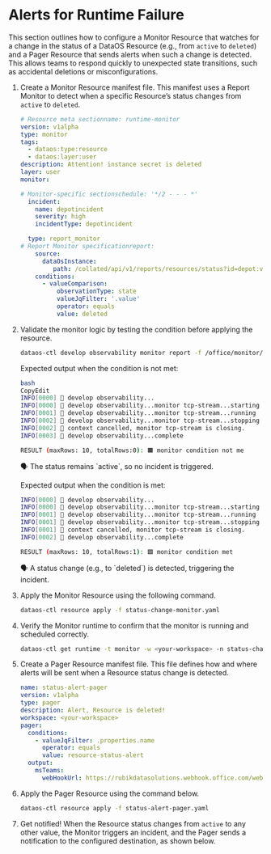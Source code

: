 # Alerts for Runtime Failure

This section outlines how to configure a Monitor Resource that watches for a change in the status of a DataOS Resource (e.g., from `active` to `deleted`) and a Pager Resource that sends alerts when such a change is detected. This allows teams to respond quickly to unexpected state transitions, such as accidental deletions or misconfigurations.

1. Create a Monitor Resource manifest file. This manifest uses a Report Monitor to detect when a specific Resource’s status changes from `active` to `deleted`.
    
    ```yaml
    # Resource meta sectionname: runtime-monitor
    version: v1alpha
    type: monitor
    tags:
      - dataos:type:resource
      - dataos:layer:user
    description: Attention! instance secret is deleted
    layer: user
    monitor:
    
    # Monitor-specific sectionschedule: '*/2 - - - *'
      incident:
        name: depotincident
        severity: high
        incidentType: depotincident
    
      type: report_monitor
    # Report Monitor specificationreport:
        source:
          dataOsInstance:
             path: /collated/api/v1/reports/resources/status?id=depot:v2alpha:bigquery-depot
        conditions:
          - valueComparison:
              observationType: state
              valueJqFilter: '.value'
              operator: equals
              value: deleted
    ```
    
2. Validate the monitor logic by testing the condition before applying the resource.
    
    ```bash
    dataos-ctl develop observability monitor report -f /office/monitor/status_change_monitor.yaml
    ```
    
    Expected output when the condition is not met:
    
    ```bash
    bash
    CopyEdit
    INFO[0000] 🔮 develop observability...
    INFO[0000] 🔮 develop observability...monitor tcp-stream...starting
    INFO[0001] 🔮 develop observability...monitor tcp-stream...running
    INFO[0002] 🔮 develop observability...monitor tcp-stream...stopping
    INFO[0002] 🔮 context cancelled, monitor tcp-stream is closing.
    INFO[0003] 🔮 develop observability...complete
    
    RESULT (maxRows: 10, totalRows:0): 🟧 monitor condition not me
    ```
    
    <aside class="callout">
    🗣 The status remains `active`, so no incident is triggered.
    </aside>
    
    Expected output when the condition is met:
    
    ```bash
    INFO[0000] 🔮 develop observability...
    INFO[0000] 🔮 develop observability...monitor tcp-stream...starting
    INFO[0001] 🔮 develop observability...monitor tcp-stream...running
    INFO[0001] 🔮 develop observability...monitor tcp-stream...stopping
    INFO[0001] 🔮 context cancelled, monitor tcp-stream is closing.
    INFO[0002] 🔮 develop observability...complete
    
    RESULT (maxRows: 10, totalRows:1): 🟩 monitor condition met
    ```
    
    <aside class="callout">
    🗣 A status change (e.g., to `deleted`) is detected, triggering the incident.
    </aside>
    
3. Apply the Monitor Resource using the following command.
    
    ```bash
    dataos-ctl resource apply -f status-change-monitor.yaml
    ```
    
4. Verify the Monitor runtime to confirm that the monitor is running and scheduled correctly.
    
    ```bash
    dataos-ctl get runtime -t monitor -w <your-workspace> -n status-change-monitor -r
    ```
    
5. Create a Pager Resource manifest file. This file defines how and where alerts will be sent when a Resource status change is detected.
    
    ```yaml
    name: status-alert-pager
    version: v1alpha
    type: pager
    description: Alert, Resource is deleted! 
    workspace: <your-workspace>
    pager:
      conditions:
        - valueJqFilter: .properties.name
          operator: equals
          value: resource-status-alert
      output:
        msTeams:
          webHookUrl: https://rubikdatasolutions.webhook.office.com/webhookb2/09239cd8-92a8--9621-9bf6eec2-43f5-bf92-78e9f35a44fb/IncomingWebhook/92dcd2acdaee4e6cac125ac4a729e48f/631bd149-c89d--8979-8e364f62b419/V23AwNxCZx9JkwfToWpqDSYeRkDZ-cPn74p0HTqg1
    ```
    
6. Apply the Pager Resource using the command below.
    
    ```bash
    dataos-ctl resource apply -f status-alert-pager.yaml
    ```
    
7. Get notified! When the Resource status changes from `active` to any other value, the Monitor triggers an incident, and the Pager sends a notification to the configured destination, as shown below.
    
    